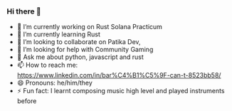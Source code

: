 ### Hi there 👋

- 🔭 I’m currently working on Rust Solana Practicum
- 🌱 I’m currently learning Rust
- 👯 I’m looking to collaborate on Patika Dev,
- 🤔 I’m looking for help with Community Gaming
- 💬 Ask me about python, javascript and rust
- 📫 How to reach me: https://www.linkedin.com/in/bar%C4%B1%C5%9F-can-t-8523bb58/
- 😄 Pronouns: he/him/they
- ⚡ Fun fact: I learnt composing music high level and played instruments before

